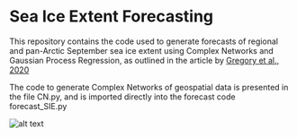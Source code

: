 # Sea Ice Extent Forecasting
This repository contains the code used to generate forecasts of regional and pan-Arctic September sea ice extent using Complex Networks and Gaussian Process Regression, as outlined in the article by [Gregory et al., 2020](https://discovery.ucl.ac.uk/id/eprint/10091542/1/Gregory_wafd190107.pdf)

The code to generate Complex Networks of geospatial data is presented in the file CN.py, and is imported directly into the forecast code forecast_SIE.py

![alt text](https://github.com/William-gregory/SeaIceExtentForecasting/blob/master/images/PA_forecasts.png)
